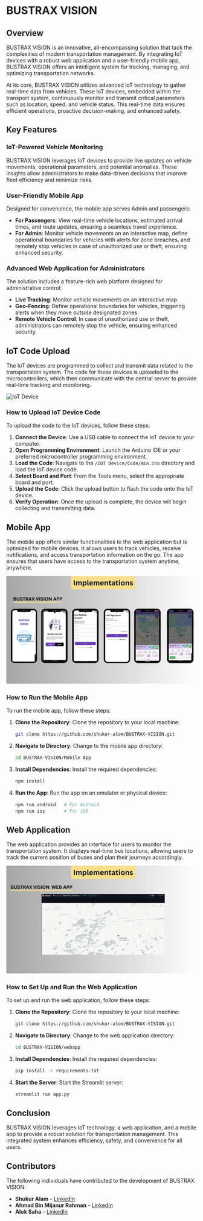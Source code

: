 # BUSTRAX VISION 

## Overview

BUSTRAX VISION is an innovative, all-encompassing solution that tack the complexities of modern transportation management. By integrating IoT devices with a robust web application and a user-friendly mobile app, BUSTRAX VISION offers an intelligent system for tracking, managing, and optimizing transportation networks.

At its core, BUSTRAX VISION utilizes advanced IoT technology to gather real-time data from vehicles. These IoT devices, embedded within the transport system, continuously monitor and transmit critical parameters such as location, speed, and vehicle status. This real-time data ensures efficient operations, proactive decision-making, and enhanced safety.

## Key Features

### IoT-Powered Vehicle Monitoring

BUSTRAX VISION leverages IoT devices to provide live updates on vehicle movements, operational parameters, and potential anomalies. These insights allow administrators to make data-driven decisions that improve fleet efficiency and minimize risks.

### User-Friendly Mobile App

Designed for convenience, the mobile app serves Admin and passengers:

- **For Passengers**: View real-time vehicle locations, estimated arrival times, and route updates, ensuring a seamless travel experience.
- **For Admin**: Monitor vehicle movements on an interactive map, define operational boundaries for vehicles with alerts for zone breaches, and remotely stop vehicles in case of unauthorized use or theft, ensuring enhanced security.

### Advanced Web Application for Administrators

The solution includes a feature-rich web platform designed for administrative control:

- **Live Tracking**: Monitor vehicle movements on an interactive map.
- **Geo-Fencing**: Define operational boundaries for vehicles, triggering alerts when they move outside designated zones.
- **Remote Vehicle Control**: In case of unauthorized use or theft, administrators can remotely stop the vehicle, ensuring enhanced security.


## IoT Code Upload

The IoT devices are programmed to collect and transmit data related to the transportation system. The code for these devices is uploaded to the microcontrollers, which then communicate with the central server to provide real-time tracking and monitoring.

![IoT Device](https://github.com/shukur-alom/DIU-Transport-Track/blob/master/IOT%20Device/Circuit%20Diagram/main.png)


### How to Upload IoT Device Code

To upload the code to the IoT devices, follow these steps:

1. **Connect the Device**: Use a USB cable to connect the IoT device to your computer.
2. **Open Programming Environment**: Launch the Arduino IDE or your preferred microcontroller programming environment.
3. **Load the Code**: Navigate to the `/IOT Device/Code/min.ino` directory and load the IoT device code.
4. **Select Board and Port**: From the Tools menu, select the appropriate board and port.
5. **Upload the Code**: Click the upload button to flash the code onto the IoT device.
6. **Verify Operation**: Once the upload is complete, the device will begin collecting and transmitting data.


## Mobile App

The mobile app offers similar functionalities to the web application but is optimized for mobile devices. It allows users to track vehicles, receive notifications, and access transportation information on the go. The app ensures that users have access to the transportation system anytime, anywhere.

![Mobile App](https://github.com/shukur-alom/BUSTRAX-VISION/blob/master/Media/CODE%208_page-0007.jpg)

### How to Run the Mobile App

To run the mobile app, follow these steps:

1. **Clone the Repository**: Clone the repository to your local machine:
    ```bash
    git clone https://github.com/shukur-alom/BUSTRAX-VISION.git
    ```
2. **Navigate to Directory**: Change to the mobile app directory:
    ```bash
    cd BUSTRAX-VISION/Mobile App
    ```
3. **Install Dependencies**: Install the required dependencies:
    ```bash
    npm install
    ```
4. **Run the App**: Run the app on an emulator or physical device:
    ```bash
    npm run android   # For Android
    npm run ios       # For iOS
    ```


## Web Application

The web application provides an interface for users to monitor the transportation system. It displays real-time bus locations, allowing users to track the current position of buses and plan their journeys accordingly.

![Web Application](https://github.com/shukur-alom/BUSTRAX-VISION/blob/master/Media/CODE%208_page-0008.jpg)

### How to Set Up and Run the Web Application

To set up and run the web application, follow these steps:

1. **Clone the Repository**: Clone the repository to your local machine:
    ```bash
    git clone https://github.com/shukur-alom/BUSTRAX-VISION.git
    ```
2. **Navigate to Directory**: Change to the web application directory:
    ```bash
    cd BUSTRAX-VISION/webapp
    ```
3. **Install Dependencies**: Install the required dependencies:
    ```bash
    pip install -r requirements.txt
    ```
4. **Start the Server**: Start the Streamlit server:
    ```bash
    streamlit run app.py
    ```

## Conclusion

BUSTRAX VISION leverages IoT technology, a web application, and a mobile app to provide a robust solution for transportation management. This integrated system enhances efficiency, safety, and convenience for all users.


## Contributors

The following individuals have contributed to the development of BUSTRAX VISION:

- **Shukur Alam** - [LinkedIn](https://www.linkedin.com/in/shukur-alam/)
- **Ahmad Bin Mijanur Rahman** - [LinkedIn](https://www.linkedin.com/in/ahmad-bin-mijanur-rahman-swe/)
- **Alok Saha** - [LinkedIn](https://www.linkedin.com/in/alok-saha-811968238/)